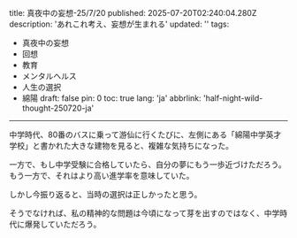title: 真夜中の妄想-25/7/20
published: 2025-07-20T02:240:04.280Z
description: 'あれこれ考え、妄想が生まれる'
updated: ''
tags:
  - 真夜中の妄想
  - 回想
  - 教育
  - メンタルヘルス
  - 人生の選択
  - 綿陽
draft: false
pin: 0
toc: true
lang: 'ja'
abbrlink: 'half-night-wild-thought-250720-ja'
---

中学時代、80番のバスに乗って游仙に行くたびに、左側にある「綿陽中学英才学校」と書かれた大きな建物を見ると、複雑な気持ちになった。

一方で、もし中学受験に合格していたら、自分の夢にもう一歩近づけただろう。もう一方で、それはより高い進学率を意味していた。

しかし今振り返ると、当時の選択は正しかったと思う。

そうでなければ、私の精神的な問題は今頃になって芽を出すのではなく、中学時代に爆発していただろう。